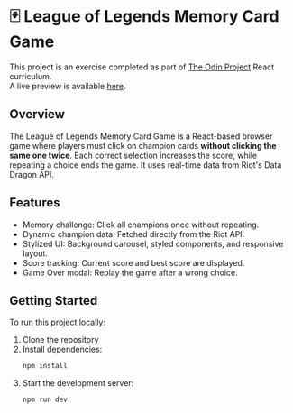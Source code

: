 # 🃏 League of Legends Memory Card Game

This project is an exercise completed as part of [The Odin Project](https://www.theodinproject.com/lessons/node-path-react-new-memory-card) React curriculum.  
A live preview is available [here](https://odin-memorycardlol.netlify.app).

## Overview

The League of Legends Memory Card Game is a React-based browser game where players must click on champion cards **without clicking the same one twice**. Each correct selection increases the score, while repeating a choice ends the game. It uses real-time data from Riot's Data Dragon API.

## Features

- Memory challenge: Click all champions once without repeating.
- Dynamic champion data: Fetched directly from the Riot API.
- Stylized UI: Background carousel, styled components, and responsive layout.
- Score tracking: Current score and best score are displayed.
- Game Over modal: Replay the game after a wrong choice.

## Getting Started

To run this project locally:

1. Clone the repository
2. Install dependencies:
   ```bash
   npm install
   ```
3. Start the development server:
   ```bash
   npm run dev
   ```
